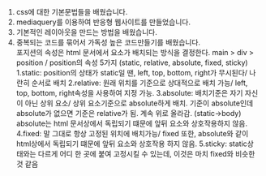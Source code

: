 1. css에 대한 기본문법들을 배웠습니다.
2. mediaquery를 이용하여 반응형 웹사이트를 만들었습니다.
3. 기본적인 레이아웃을 만드는 방법을 배웠습니다.
4. 중복되는 코드를 묶어서 가독성 높은 코드만들기를 배웠습니다.   
포지션의 속성은 html 문서에서 요소가 배치되는 방식을 결정한다. main > div > position / position의 속성 5가지 (static, relative, absolute, fixed, sticky)
   1.static: position의 상태가 static일 땐, left, top, bottom, right가 무시된다/ 나란히 순서로 배치
   2.relative: 원래 위치를 기준으로 상대적으로 배치 가능/ left, top, bottom, right속성을 사용하여 지정 가능.
   3.absolute: 배치기준은 자기 자신이 아닌 상위 요소/ 상위 요소기준으로 absolute하게 배치. 기준이 absolute인데 absolute가 없으면 기준은 relative가 됨. 계속 위로 올라감. (static->body)
   absolute는 html 문서상에서 독립되기 떄문에 앞뒤 요소와 상호작용하지 않음.
   4.fixed: 말 그대로 항상 고정된 위치에 배치가능/ fixed 또한, absolute와 같이 html상에서 독립되기 떄문에 앞뒤 요소와 상호작용 하지 않음.
   5.sticky: static상태와는 다르게 어디 한 곳에 붙여 고정시킬 수 있는데, 이것은 마치 fixed와 비슷한 것 같음
